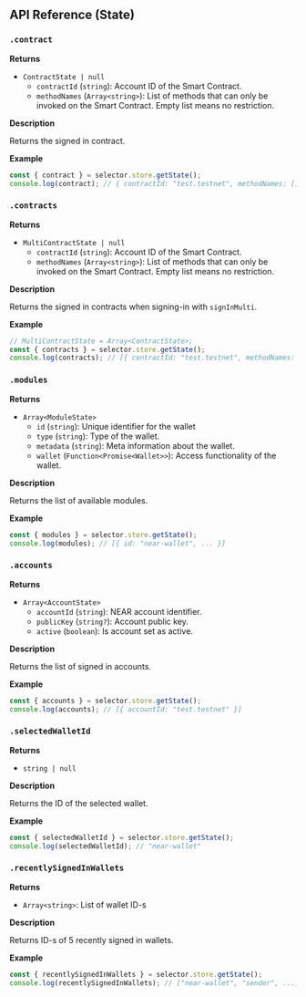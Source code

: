 ## API Reference (State)

### `.contract`

**Returns**

- `ContractState | null`
  - `contractId` (`string`): Account ID of the Smart Contract.
  - `methodNames` (`Array<string>`): List of methods that can only be invoked on the Smart Contract. Empty list means no restriction.

**Description**

Returns the signed in contract.

**Example**

```ts
const { contract } = selector.store.getState();
console.log(contract); // { contractId: "test.testnet", methodNames: [] }
```
### `.contracts`

**Returns**

- `MultiContractState | null`
  - `contractId` (`string`): Account ID of the Smart Contract.
  - `methodNames` (`Array<string>`): List of methods that can only be invoked on the Smart Contract. Empty list means no restriction.

**Description**

Returns the signed in contracts when signing-in with `signInMulti`.

**Example**

```ts
// MultiContractState = Array<ContractState>;
const { contracts } = selector.store.getState();
console.log(contracts); // [{ contractId: "test.testnet", methodNames: [] }, { contractId: "test1.testnet", methodNames: [] }]
```

### `.modules`

**Returns**

- `Array<ModuleState>`
  - `id` (`string`): Unique identifier for the wallet
  - `type` (`string`): Type of the wallet.
  - `metadata` (`string`): Meta information about the wallet.
  - `wallet` (`Function<Promise<Wallet>>`): Access functionality of the wallet.

**Description**

Returns the list of available modules.

**Example**

```ts
const { modules } = selector.store.getState();
console.log(modules); // [{ id: "near-wallet", ... }]
```

### `.accounts`

**Returns**

- `Array<AccountState>`
  - `accountId` (`string`): NEAR account identifier.
  - `publicKey` (`string?`): Account public key.
  - `active` (`boolean`): Is account set as active.

**Description**

Returns the list of signed in accounts.

**Example**

```ts
const { accounts } = selector.store.getState();
console.log(accounts); // [{ accountId: "test.testnet" }]
```

### `.selectedWalletId`

**Returns**

- `string | null`

**Description**

Returns the ID of the selected wallet.

**Example**

```ts
const { selectedWalletId } = selector.store.getState();
console.log(selectedWalletId); // "near-wallet"
```

### `.recentlySignedInWallets`

**Returns**

- `Array<string>`: List of wallet ID-s

**Description**

Returns ID-s of 5 recently signed in wallets.

**Example**

```ts
const { recentlySignedInWallets } = selector.store.getState();
console.log(recentlySignedInWallets); // ["near-wallet", "sender", ...]
```
